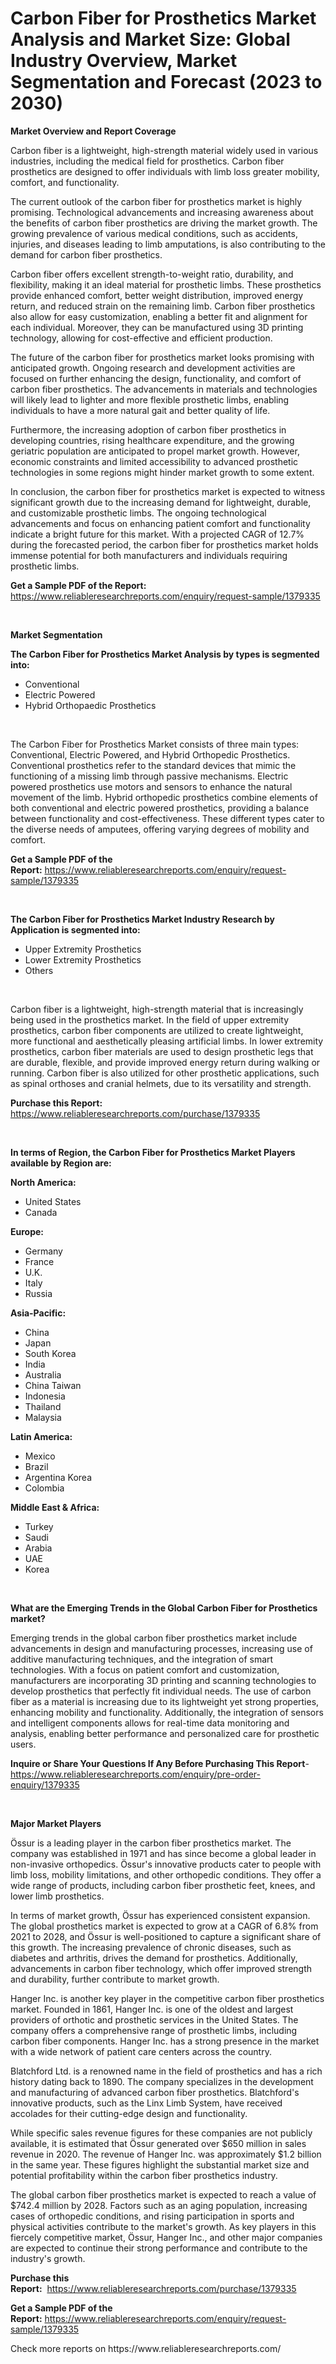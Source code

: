 <p><h1>Carbon Fiber for Prosthetics Market Analysis and Market Size: Global Industry Overview, Market Segmentation and Forecast (2023 to 2030)</h1></p><p><strong>Market Overview and Report Coverage</strong></p>
<p><p>Carbon fiber is a lightweight, high-strength material widely used in various industries, including the medical field for prosthetics. Carbon fiber prosthetics are designed to offer individuals with limb loss greater mobility, comfort, and functionality.</p><p>The current outlook of the carbon fiber for prosthetics market is highly promising. Technological advancements and increasing awareness about the benefits of carbon fiber prosthetics are driving the market growth. The growing prevalence of various medical conditions, such as accidents, injuries, and diseases leading to limb amputations, is also contributing to the demand for carbon fiber prosthetics.</p><p>Carbon fiber offers excellent strength-to-weight ratio, durability, and flexibility, making it an ideal material for prosthetic limbs. These prosthetics provide enhanced comfort, better weight distribution, improved energy return, and reduced strain on the remaining limb. Carbon fiber prosthetics also allow for easy customization, enabling a better fit and alignment for each individual. Moreover, they can be manufactured using 3D printing technology, allowing for cost-effective and efficient production.</p><p>The future of the carbon fiber for prosthetics market looks promising with anticipated growth. Ongoing research and development activities are focused on further enhancing the design, functionality, and comfort of carbon fiber prosthetics. The advancements in materials and technologies will likely lead to lighter and more flexible prosthetic limbs, enabling individuals to have a more natural gait and better quality of life.</p><p>Furthermore, the increasing adoption of carbon fiber prosthetics in developing countries, rising healthcare expenditure, and the growing geriatric population are anticipated to propel market growth. However, economic constraints and limited accessibility to advanced prosthetic technologies in some regions might hinder market growth to some extent.</p><p>In conclusion, the carbon fiber for prosthetics market is expected to witness significant growth due to the increasing demand for lightweight, durable, and customizable prosthetic limbs. The ongoing technological advancements and focus on enhancing patient comfort and functionality indicate a bright future for this market. With a projected CAGR of 12.7% during the forecasted period, the carbon fiber for prosthetics market holds immense potential for both manufacturers and individuals requiring prosthetic limbs.</p></p>
<p><strong>Get a Sample PDF of the Report:</strong> <a href="https://www.reliableresearchreports.com/enquiry/request-sample/1379335">https://www.reliableresearchreports.com/enquiry/request-sample/1379335</a></p>
<p>&nbsp;</p>
<p><strong>Market Segmentation</strong></p>
<p><strong>The Carbon Fiber for Prosthetics Market Analysis by types is segmented into:</strong></p>
<p><ul><li>Conventional</li><li>Electric Powered</li><li>Hybrid Orthopaedic Prosthetics</li></ul></p>
<p>&nbsp;</p>
<p><p>The Carbon Fiber for Prosthetics Market consists of three main types: Conventional, Electric Powered, and Hybrid Orthopedic Prosthetics. Conventional prosthetics refer to the standard devices that mimic the functioning of a missing limb through passive mechanisms. Electric powered prosthetics use motors and sensors to enhance the natural movement of the limb. Hybrid orthopedic prosthetics combine elements of both conventional and electric powered prosthetics, providing a balance between functionality and cost-effectiveness. These different types cater to the diverse needs of amputees, offering varying degrees of mobility and comfort.</p></p>
<p><strong>Get a Sample PDF of the Report:</strong>&nbsp;<a href="https://www.reliableresearchreports.com/enquiry/request-sample/1379335">https://www.reliableresearchreports.com/enquiry/request-sample/1379335</a></p>
<p>&nbsp;</p>
<p><strong>The Carbon Fiber for Prosthetics Market Industry Research by Application is segmented into:</strong></p>
<p><ul><li>Upper Extremity Prosthetics</li><li>Lower Extremity Prosthetics</li><li>Others</li></ul></p>
<p>&nbsp;</p>
<p><p>Carbon fiber is a lightweight, high-strength material that is increasingly being used in the prosthetics market. In the field of upper extremity prosthetics, carbon fiber components are utilized to create lightweight, more functional and aesthetically pleasing artificial limbs. In lower extremity prosthetics, carbon fiber materials are used to design prosthetic legs that are durable, flexible, and provide improved energy return during walking or running. Carbon fiber is also utilized for other prosthetic applications, such as spinal orthoses and cranial helmets, due to its versatility and strength.</p></p>
<p><strong>Purchase this Report:</strong>&nbsp; <a href="https://www.reliableresearchreports.com/purchase/1379335">https://www.reliableresearchreports.com/purchase/1379335</a></p>
<p>&nbsp;</p>
<p><strong>In terms of Region, the Carbon Fiber for Prosthetics Market Players available by Region are:</strong></p>
<p>
    <p> <strong> North America: </strong>
        <ul>
            <li>United States</li>
            <li>Canada</li>
        </ul>
        </p> 
    <p> <strong> Europe: </strong>
        <ul>
            <li>Germany</li>
            <li>France</li>
            <li>U.K.</li>
            <li>Italy</li>
            <li>Russia</li>
        </ul>
        </p> 
    <p> <strong> Asia-Pacific: </strong>
        <ul>
            <li>China</li>
            <li>Japan</li>
            <li>South Korea</li>
            <li>India</li>
            <li>Australia</li>
            <li>China Taiwan</li>
            <li>Indonesia</li>
            <li>Thailand</li>
            <li>Malaysia</li>
        </ul>
        </p> 
    <p> <strong> Latin America: </strong>
        <ul>
            <li>Mexico</li>
            <li>Brazil</li>
            <li>Argentina Korea</li>
            <li>Colombia</li>
        </ul>
        </p> 
    <p> <strong> Middle East & Africa: </strong>
        <ul>
            <li>Turkey</li>
            <li>Saudi</li>
            <li>Arabia</li>
            <li>UAE</li>
            <li>Korea</li>
        </ul>
    </p>
    </p>
<p>&nbsp;</p>
<p><strong>What are the Emerging Trends in the Global Carbon Fiber for Prosthetics market?</strong></p>
<p><p>Emerging trends in the global carbon fiber prosthetics market include advancements in design and manufacturing processes, increasing use of additive manufacturing techniques, and the integration of smart technologies. With a focus on patient comfort and customization, manufacturers are incorporating 3D printing and scanning technologies to develop prosthetics that perfectly fit individual needs. The use of carbon fiber as a material is increasing due to its lightweight yet strong properties, enhancing mobility and functionality. Additionally, the integration of sensors and intelligent components allows for real-time data monitoring and analysis, enabling better performance and personalized care for prosthetic users.</p></p>
<p><strong>Inquire or Share Your Questions If Any Before Purchasing This Report</strong>- <a href="https://www.reliableresearchreports.com/enquiry/pre-order-enquiry/1379335">https://www.reliableresearchreports.com/enquiry/pre-order-enquiry/1379335</a></p>
<p>&nbsp;</p>
<p><strong>Major Market Players</strong></p>
<p><p>Össur is a leading player in the carbon fiber prosthetics market. The company was established in 1971 and has since become a global leader in non-invasive orthopedics. Össur's innovative products cater to people with limb loss, mobility limitations, and other orthopedic conditions. They offer a wide range of products, including carbon fiber prosthetic feet, knees, and lower limb prosthetics.</p><p>In terms of market growth, Össur has experienced consistent expansion. The global prosthetics market is expected to grow at a CAGR of 6.8% from 2021 to 2028, and Össur is well-positioned to capture a significant share of this growth. The increasing prevalence of chronic diseases, such as diabetes and arthritis, drives the demand for prosthetics. Additionally, advancements in carbon fiber technology, which offer improved strength and durability, further contribute to market growth.</p><p>Hanger Inc. is another key player in the competitive carbon fiber prosthetics market. Founded in 1861, Hanger Inc. is one of the oldest and largest providers of orthotic and prosthetic services in the United States. The company offers a comprehensive range of prosthetic limbs, including carbon fiber components. Hanger Inc. has a strong presence in the market with a wide network of patient care centers across the country.</p><p>Blatchford Ltd. is a renowned name in the field of prosthetics and has a rich history dating back to 1890. The company specializes in the development and manufacturing of advanced carbon fiber prosthetics. Blatchford's innovative products, such as the Linx Limb System, have received accolades for their cutting-edge design and functionality.</p><p>While specific sales revenue figures for these companies are not publicly available, it is estimated that Össur generated over $650 million in sales revenue in 2020. The revenue of Hanger Inc. was approximately $1.2 billion in the same year. These figures highlight the substantial market size and potential profitability within the carbon fiber prosthetics industry.</p><p>The global carbon fiber prosthetics market is expected to reach a value of $742.4 million by 2028. Factors such as an aging population, increasing cases of orthopedic conditions, and rising participation in sports and physical activities contribute to the market's growth. As key players in this fiercely competitive market, Össur, Hanger Inc., and other major companies are expected to continue their strong performance and contribute to the industry's growth.</p></p>
<p><strong>Purchase this Report:</strong>&nbsp;&nbsp;<a href="https://www.reliableresearchreports.com/purchase/1379335">https://www.reliableresearchreports.com/purchase/1379335</a></p>
<p></p>
<p><strong>Get a Sample PDF of the Report:</strong>&nbsp;<a href="https://www.reliableresearchreports.com/enquiry/request-sample/1379335">https://www.reliableresearchreports.com/enquiry/request-sample/1379335</a></p>
<p>Check more reports on https://www.reliableresearchreports.com/</p>